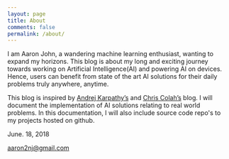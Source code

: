 ```yaml
---
layout: page
title: About
comments: false
permalink: /about/
---
```


I am Aaron John, a wandering machine learning enthusiast, wanting to expand my horizons. This blog is about my long and exciting journey towards working on Artificial Intelligence(AI) and powering AI on devices. Hence, users can benefit from state of the art AI solutions for their daily problems truly anywhere, anytime.

This blog is inspired by [Andrej Karpathy’s](http://karpathy.github.io/) and [Chris Colah’s](http://colah.github.io/) blog. I will document the implementation of AI solutions relating to real world problems. In this documentation, I will also include source code repo's to my projects hosted on github.

June. 18, 2018

aaron2nj@gmail.com
